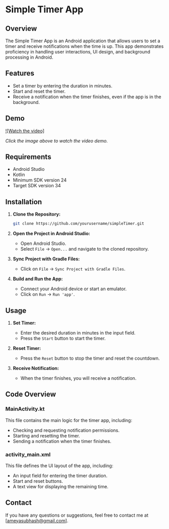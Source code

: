 
# Simple Timer App

## Overview

The Simple Timer App is an Android application that allows users to set a timer and receive notifications when the time is up. This app demonstrates proficiency in handling user interactions, UI design, and background processing in Android.

## Features

- Set a timer by entering the duration in minutes.
- Start and reset the timer.
- Receive a notification when the timer finishes, even if the app is in the background.

## Demo

[![Watch the video]](https://drive.google.com/file/d/1l2AS70IEB-VbdICz4wY9iw_OQlb_pkNk/view?usp=sharing)

*Click the image above to watch the video demo.*

## Requirements

- Android Studio
- Kotlin
- Minimum SDK version 24
- Target SDK version 34

## Installation

1. **Clone the Repository:**
   ```sh
   git clone https://github.com/yourusername/simpleTimer.git

2. **Open the Project in Android Studio:**
   - Open Android Studio.
   - Select `File` -> `Open...` and navigate to the cloned repository.

3. **Sync Project with Gradle Files:**
   - Click on `File` -> `Sync Project with Gradle Files`.

4. **Build and Run the App:**
   - Connect your Android device or start an emulator.
   - Click on `Run` -> `Run 'app'`.

## Usage

1. **Set Timer:**
   - Enter the desired duration in minutes in the input field.
   - Press the `Start` button to start the timer.

2. **Reset Timer:**
   - Press the `Reset` button to stop the timer and reset the countdown.

3. **Receive Notification:**
   - When the timer finishes, you will receive a notification.

## Code Overview

### MainActivity.kt

This file contains the main logic for the timer app, including:
- Checking and requesting notification permissions.
- Starting and resetting the timer.
- Sending a notification when the timer finishes.

### activity_main.xml

This file defines the UI layout of the app, including:
- An input field for entering the timer duration.
- Start and reset buttons.
- A text view for displaying the remaining time.


## Contact

If you have any questions or suggestions, feel free to contact me at [ameyasubhash@gmail.com].


